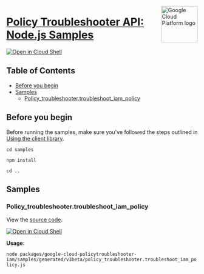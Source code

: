 [//]: # "This README.md file is auto-generated, all changes to this file will be lost."
[//]: # "To regenerate it, use `python -m synthtool`."
<img src="https://avatars2.githubusercontent.com/u/2810941?v=3&s=96" alt="Google Cloud Platform logo" title="Google Cloud Platform" align="right" height="96" width="96"/>

# [Policy Troubleshooter API: Node.js Samples](https://github.com/googleapis/google-cloud-node)

[![Open in Cloud Shell][shell_img]][shell_link]



## Table of Contents

* [Before you begin](#before-you-begin)
* [Samples](#samples)
  * [Policy_troubleshooter.troubleshoot_iam_policy](#policy_troubleshooter.troubleshoot_iam_policy)

## Before you begin

Before running the samples, make sure you've followed the steps outlined in
[Using the client library](https://github.com/googleapis/google-cloud-node#using-the-client-library).

`cd samples`

`npm install`

`cd ..`

## Samples



### Policy_troubleshooter.troubleshoot_iam_policy

View the [source code](https://github.com/googleapis/google-cloud-node/blob/master/packages/google-cloud-policytroubleshooter-iam/samples/generated/v3beta/policy_troubleshooter.troubleshoot_iam_policy.js).

[![Open in Cloud Shell][shell_img]](https://console.cloud.google.com/cloudshell/open?git_repo=https://github.com/googleapis/google-cloud-node&page=editor&open_in_editor=packages/google-cloud-policytroubleshooter-iam/samples/generated/v3beta/policy_troubleshooter.troubleshoot_iam_policy.js,samples/README.md)

__Usage:__


`node packages/google-cloud-policytroubleshooter-iam/samples/generated/v3beta/policy_troubleshooter.troubleshoot_iam_policy.js`






[shell_img]: https://gstatic.com/cloudssh/images/open-btn.png
[shell_link]: https://console.cloud.google.com/cloudshell/open?git_repo=https://github.com/googleapis/google-cloud-node&page=editor&open_in_editor=samples/README.md
[product-docs]: cloud.google.com/iam/
